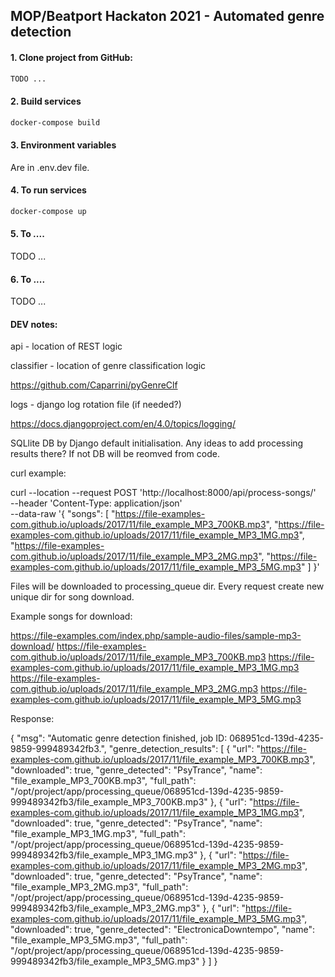 ## MOP/Beatport Hackaton 2021 - Automated genre detection

#### 1. Clone project from GitHub:

```sh
TODO ...
```

#### 2. Build services

```sh
docker-compose build
```

#### 3. Environment variables

Are in .env.dev file.

#### 4. To run services

```sh
docker-compose up
```

#### 5. To ....

TODO ...

#### 6. To ....

TODO ...


#### DEV notes:

api - location of REST logic

classifier - location of genre classification logic

https://github.com/Caparrini/pyGenreClf

logs - django log rotation file (if needed?)

https://docs.djangoproject.com/en/4.0/topics/logging/


SQLlite DB by Django default initialisation. 
Any ideas to add processing results there? If not DB will be reomved from code.

curl example:

curl --location --request POST 'http://localhost:8000/api/process-songs/' \
--header 'Content-Type: application/json' \
--data-raw '{
    "songs": [
        "https://file-examples-com.github.io/uploads/2017/11/file_example_MP3_700KB.mp3",
        "https://file-examples-com.github.io/uploads/2017/11/file_example_MP3_1MG.mp3",
        "https://file-examples-com.github.io/uploads/2017/11/file_example_MP3_2MG.mp3",
        "https://file-examples-com.github.io/uploads/2017/11/file_example_MP3_5MG.mp3"
    ]
}'

Files will be downloaded to processing_queue dir. Every request create new unique dir for song download.

Example songs for download:

https://file-examples.com/index.php/sample-audio-files/sample-mp3-download/
https://file-examples-com.github.io/uploads/2017/11/file_example_MP3_700KB.mp3
https://file-examples-com.github.io/uploads/2017/11/file_example_MP3_1MG.mp3
https://file-examples-com.github.io/uploads/2017/11/file_example_MP3_2MG.mp3
https://file-examples-com.github.io/uploads/2017/11/file_example_MP3_5MG.mp3

Response:

{
    "msg": "Automatic genre detection finished, job ID: 068951cd-139d-4235-9859-999489342fb3.",
    "genre_detection_results": [
        {
            "url": "https://file-examples-com.github.io/uploads/2017/11/file_example_MP3_700KB.mp3",
            "downloaded": true,
            "genre_detected": "PsyTrance",
            "name": "file_example_MP3_700KB.mp3",
            "full_path": "/opt/project/app/processing_queue/068951cd-139d-4235-9859-999489342fb3/file_example_MP3_700KB.mp3"
        },
        {
            "url": "https://file-examples-com.github.io/uploads/2017/11/file_example_MP3_1MG.mp3",
            "downloaded": true,
            "genre_detected": "PsyTrance",
            "name": "file_example_MP3_1MG.mp3",
            "full_path": "/opt/project/app/processing_queue/068951cd-139d-4235-9859-999489342fb3/file_example_MP3_1MG.mp3"
        },
        {
            "url": "https://file-examples-com.github.io/uploads/2017/11/file_example_MP3_2MG.mp3",
            "downloaded": true,
            "genre_detected": "PsyTrance",
            "name": "file_example_MP3_2MG.mp3",
            "full_path": "/opt/project/app/processing_queue/068951cd-139d-4235-9859-999489342fb3/file_example_MP3_2MG.mp3"
        },
        {
            "url": "https://file-examples-com.github.io/uploads/2017/11/file_example_MP3_5MG.mp3",
            "downloaded": true,
            "genre_detected": "ElectronicaDowntempo",
            "name": "file_example_MP3_5MG.mp3",
            "full_path": "/opt/project/app/processing_queue/068951cd-139d-4235-9859-999489342fb3/file_example_MP3_5MG.mp3"
        }
    ]
}